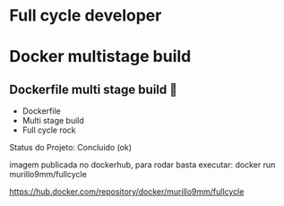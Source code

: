 # Full cycle developer
<h1 align="left">Docker multistage build </h1>






## Dockerfile multi stage build :checkered_flag:

<ul>
    <li>Dockerfile</li>
   <li>Multi stage build</li>
   <li>Full cycle rock</li>
</ul>

Status do Projeto: Concluido (ok)


imagem publicada no dockerhub, para rodar basta executar: docker run murillo9mm/fullcycle

https://hub.docker.com/repository/docker/murillo9mm/fullcycle
